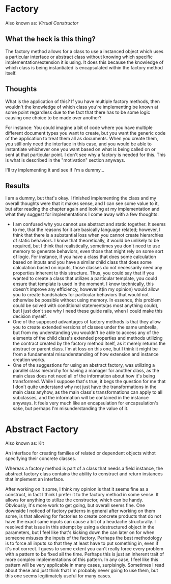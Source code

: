 # Factory
Also known as: *Virtual Constructor*

## What the heck is this thing?
The factory method allows for a class to use a instanced object which uses a particular interface or abstract class without knowing which specific implementation/extension it is using. It does this because the knowledge of which class is being instantiated is encapsulated within the factory method itself.

## Thoughts
What is the application of this? If you have multiple factory methods, then wouldn't the knowledge of which class you're implementing be known at some point regardless due to the fact that there has to be some logic causing one choice to be made over another?

For instance: You could imagine a bit of code where you have multiple different document types you want to create, but you want the generic code of the application to treat them all as documents. When you create them, you still only need the interface in this case, and you would be able to instantiate whichever one you want based on what is being called on or sent at that particular point. I don't see why a factory is needed for this. This is what is described in the "motivation" section anyways.

I'll try implementing it and see if I'm a dummy...

## Results
I am a dummy, but that's okay.
I finished implementing the class and my overall thoughts were that it makes sense, and I can see some value to it, but after reading the chapter again and looking at my implementation and what they suggest for implementations I come away with a few thoughts:
- I am confused why you cannot use abstract and static together. It seems to me, that the reasons for it are basically language related; however, I think that there is a substantial loss when you cannot create hierarchies of static behaviors. I know that theoretically, it would be unlikely to be required, but I think that realistically, sometimes you don't need to use memory to generate behaviors, even those that might rely on some sort of logic. For instance, if you have a class that does some calculation based on inputs and you have a similar child class that does some calculation based on inputs, those classes do not necessarily need any properties inherent to this structure. Thus, you could say that if you wanted to create a class that utilizes a particular template, you could ensure that template is used in the moment. I know technically, this doesn't improve any efficiency, however it(in my opinion) would allow you to create handshakes for particular behaviors that would not otherwise be possible without using memory. In essence, this problem could be solved with conditional statements(as most anything could), but I just don't see why I need these guide rails, when I could make this decision myself.
- One of the supposed advantages of factory methods is that they allow you to create extended versions of classes under the same umbrella, but from my understanding you wouldn't be able to access any of the elements of the child class's extended properties and methods utilizing the contract created by the factory method itself, as it merely returns the abstract or parent class. I'm at loss on this one, but I think it might be from a fundamental misunderstanding of how extension and instance creation works.
- One of the suggestions for using an abstract factory, was utilizing a parallel class hierarchy for having a manager for another class, as the main class does not need all of the information about how it's being transformed. While I suppose that's true, it begs the question for me that I don't quite understand why not just have the transformations in the main class anyhow, as the main class's transformations can apply to all subclasses, and the information will be contained in the instance anyways. It feels very much like an encapsulation for encapsulation's sake, but perhaps I'm misunderstanding the value of it.



# Abstract Factory
Also known as: Kit

An interface for creating families of related or dependent objects withot specifying their concrete classes.

Whereas a factory method is part of a class that needs a field instance, the abstract factory class contains the ability to construct and return instances that implement an interface. 

After working on it some, I think my opinion is that it seems fine as a construct, in fact I think I prefer it to the factory method in some sense. It allows for anything to utilize the constructor, which can be handy. Obviously, it's more work to get going, but overall seems fine. One downside I noticed of factory patterns in general after working on them some, is that allowing for factories to create concrete products that do not have the exact same inputs can cause a bit of a headache structurally. I resolved that issue in this attempt by using a destructured object in the parameters, but I feel like that's kicking down the can later on for when someone misuses the inputs of the factory. Perhaps the best methodology is to force all inputs so that they at least have to put something in, even if it's not correct. I guess to some extent you can't really force every problem with a pattern to be fixed all the time. Perhaps this is just an inherent trait of more complex implementations of this pattern. In any case, I feel like this pattern will be very applicable in many cases, surpisingly. Sometimes I read about these and just think that I'm probably never going to use them, but this one seems legitimately useful for many cases.